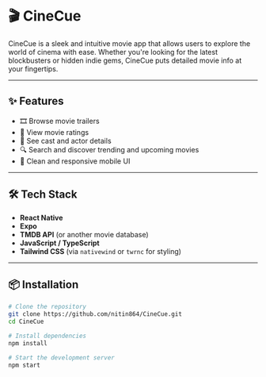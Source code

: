 # 🎬 CineCue

CineCue is a sleek and intuitive movie app that allows users to explore the world of cinema with ease. Whether you're looking for the latest blockbusters or hidden indie gems, CineCue puts detailed movie info at your fingertips.

---

## ✨ Features

- 🎞️ Browse movie trailers
- 🌟 View movie ratings
- 👥 See cast and actor details
- 🔍 Search and discover trending and upcoming movies
- 📱 Clean and responsive mobile UI

---

## 🛠️ Tech Stack

- **React Native**
- **Expo**
- **TMDB API** (or another movie database)
- **JavaScript / TypeScript**
- **Tailwind CSS** (via `nativewind` or `twrnc` for styling)

---

## 📦 Installation

```bash
# Clone the repository
git clone https://github.com/nitin864/CineCue.git
cd CineCue

# Install dependencies
npm install

# Start the development server
npm start
